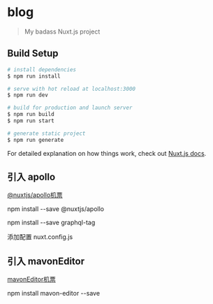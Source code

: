 # blog

> My badass Nuxt.js project

## Build Setup

``` bash
# install dependencies
$ npm run install

# serve with hot reload at localhost:3000
$ npm run dev

# build for production and launch server
$ npm run build
$ npm run start

# generate static project
$ npm run generate
```

For detailed explanation on how things work, check out [Nuxt.js docs](https://nuxtjs.org).

## 引入 apollo 
[@nuxtjs/apollo机票](https://www.npmjs.com/package/@nuxtjs/apollo)

npm install --save @nuxtjs/apollo

npm install --save graphql-tag

添加配置 nuxt.config.js

## 引入 mavonEditor
[mavonEditor机票](https://github.com/hinesboy/mavonEditor)

npm install mavon-editor --save


